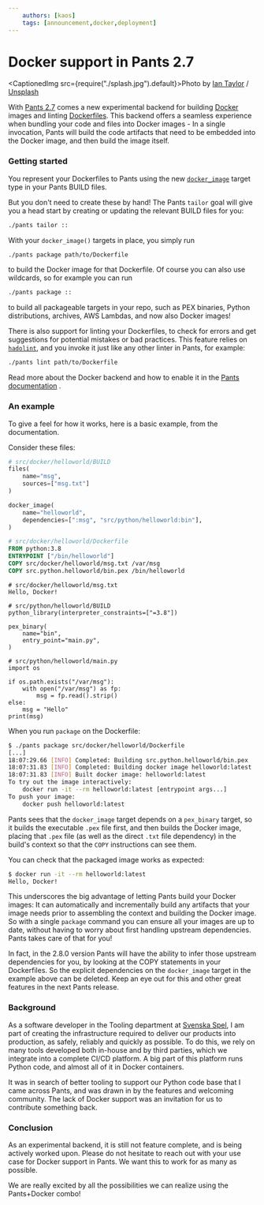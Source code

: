 ```yaml
---
    authors: [kaos]
    tags: [announcement,docker,deployment]
---
```


# Docker support in Pants 2.7

<CaptionedImg src={require("./splash.jpg").default}>Photo by [Ian Taylor](https://unsplash.com/@carrier_lost?utm_source=ghost&utm_medium=referral&utm_campaign=api-credit) / [Unsplash](https://unsplash.com/?utm_source=ghost&utm_medium=referral&utm_campaign=api-credit)</CaptionedImg>

<!--truncate-->

With [Pants 2.7](__GHOST_URL__/introducing-pants-2-7/) comes a new experimental backend for building [Docker](https://www.docker.com/) images and linting [Dockerfiles](https://docs.docker.com/engine/reference/builder/). This backend offers a seamless experience when bundling your code and files into Docker images - In a single invocation, Pants will build the code artifacts that need to be embedded into the Docker image, and then build the image itself.

### Getting started

You represent your Dockerfiles to Pants using the new [`docker_image`](https://www.pantsbuild.org/docs/reference-docker_image) target type in your Pants BUILD files.

But you don't need to create these by hand! The Pants `tailor` goal will give you a head start by creating or updating the relevant BUILD files for you:

```bash
./pants tailor ::
```

With your `docker_image()` targets in place, you simply run

```bash
./pants package path/to/Dockerfile
```

to build the Docker image for that Dockerfile. Of course you can also use wildcards, so for example you can run

```bash
./pants package ::
```

to build all packageable targets in your repo, such as PEX binaries, Python distributions, archives, AWS Lambdas, and now also Docker images!

There is also support for linting your Dockerfiles, to check for errors and get suggestions for potential mistakes or bad practices. This feature relies on [`hadolint`](https://github.com/hadolint/hadolint), and you invoke it just like any other linter in Pants, for example:

```bash
./pants lint path/to/Dockerfile
```

Read more about the Docker backend and how to enable it in the [Pants documentation](https://www.pantsbuild.org/v2.7/docs/docker) .

### An example

To give a feel for how it works, here is a basic example, from the documentation.

Consider these files:

```python
# src/docker/helloworld/BUILD
files(
    name="msg",
    sources=["msg.txt"]
)

docker_image(
    name="helloworld",
    dependencies=[":msg", "src/python/helloworld:bin"],
)
```

```dockerfile
# src/docker/helloworld/Dockerfile
FROM python:3.8
ENTRYPOINT ["/bin/helloworld"]
COPY src/docker/helloworld/msg.txt /var/msg
COPY src.python.helloworld/bin.pex /bin/helloworld
```

```
# src/docker/helloworld/msg.txt
Hello, Docker!
```

```
# src/python/helloworld/BUILD
python_library(interpreter_constraints=["=3.8"])

pex_binary(
    name="bin",
    entry_point="main.py",
)
```

```
# src/python/helloworld/main.py
import os

if os.path.exists("/var/msg"):
    with open("/var/msg") as fp:
        msg = fp.read().strip()
else:
    msg = "Hello"
print(msg)
```

When you run `package` on the Dockerfile:

```bash
$ ./pants package src/docker/helloworld/Dockerfile
[...]
18:07:29.66 [INFO] Completed: Building src.python.helloworld/bin.pex
18:07:31.83 [INFO] Completed: Building docker image helloworld:latest
18:07:31.83 [INFO] Built docker image: helloworld:latest
To try out the image interactively:
    docker run -it --rm helloworld:latest [entrypoint args...]
To push your image:
    docker push helloworld:latest
```

Pants sees that the `docker_image` target depends on a `pex_binary` target, so it builds the executable `.pex` file first, and then builds the Docker image, placing that `.pex` file (as well as the direct `.txt` file dependency) in the build's context so that the `COPY` instructions can see them.

You can check that the packaged image works as expected:

```bash
$ docker run -it --rm helloworld:latest
Hello, Docker!
```

This underscores the big advantage of letting Pants build your Docker images: It can automatically and incrementally build any artifacts that your image needs prior to assembling the context and building the Docker image. So with a single `package` command you can ensure all your images are up to date, without having to worry about first handling upstream dependencies. Pants takes care of that for you!

In fact, in the 2.8.0 version Pants will have the ability to infer those upstream dependencies for you, by looking at the COPY statements in your Dockerfiles. So the explicit dependencies on the `docker_image` target in the example above can be deleted. Keep an eye out for this and other great features in the next Pants release.

### Background

As a software developer in the Tooling department at [Svenska Spel](https://www.svenskaspel.se/), I am part of creating the infrastructure required to deliver our products into production, as safely, reliably and quickly as possible. To do this, we rely on many tools developed both in-house and by third parties, which we integrate into a complete CI/CD platform. A big part of this platform runs Python code, and almost all of it in Docker containers.

It was in search of better tooling to support our Python code base that I came across Pants, and was drawn in by the features and welcoming community. The lack of Docker support was an invitation for us to contribute something back.

### Conclusion

As an experimental backend, it is still not feature complete, and is being actively worked upon. Please do not hesitate to reach out with your use case for Docker support in Pants. We want this to work for as many as possible.

We are really excited by all the possibilities we can realize using the Pants+Docker combo!